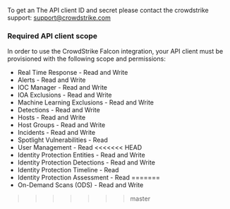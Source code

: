 To get an The API client ID and secret please contact the crowdstrike support: support@crowdstrike.com

### Required API client scope
In order to use the CrowdStrike Falcon integration, your API client must be provisioned with the following scope and permissions:
- Real Time Response - Read and Write
- Alerts - Read and Write
- IOC Manager - Read and Write
- IOA Exclusions - Read and Write
- Machine Learning Exclusions - Read and Write
- Detections - Read and Write
- Hosts - Read and Write
- Host Groups - Read and Write
- Incidents - Read and Write
- Spotlight Vulnerabilities - Read
- User Management - Read
<<<<<<< HEAD
- Identity Protection Entities - Read and Write
- Identity Protection Detections - Read and Write
- Identity Protection Timeline - Read
- Identity Protection Assessment - Read
=======
- On-Demand Scans (ODS) - Read and Write
>>>>>>> master
